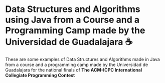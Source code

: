 # Data Structures and Algorithms using Java from a Course and a Programming Camp made by the Universidad de Guadalajara :coffee:
These are some examples of Data Structures and Algorithms made in Java from a course and a programming camp made by the Universidad de Guadalajara for the national finals of **The ACM-ICPC International Collegiate Programming Contest**
